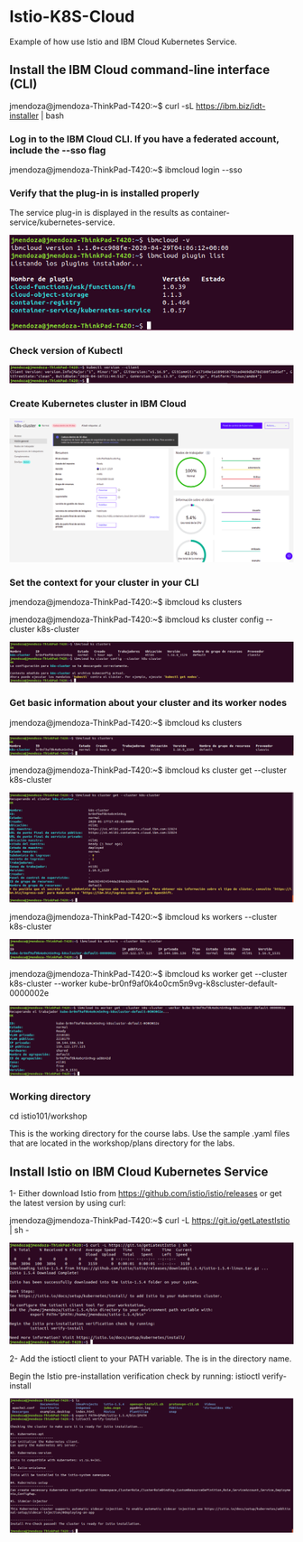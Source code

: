 # Istio-K8S-Cloud

Example of how use Istio and IBM Cloud Kubernetes Service.

## Install the IBM Cloud command-line interface (CLI) 

jmendoza@jmendoza-ThinkPad-T420:~$ curl -sL https://ibm.biz/idt-installer | bash

### Log in to the IBM Cloud CLI. If you have a federated account, include the --sso flag

jmendoza@jmendoza-ThinkPad-T420:~$ ibmcloud login --sso

###  Verify that the plug-in is installed properly

The service plug-in is displayed in the results as container-service/kubernetes-service.

![Screenshot](prtsc/Istio-K8S-Cloud-1.png)

###  Check version of Kubectl

![Screenshot](prtsc/Istio-K8S-Cloud-2.png)

### Create Kubernetes cluster in IBM Cloud

![Screenshot](prtsc/Istio-K8S-Cloud-3.png)

### Set the context for your cluster in your CLI

jmendoza@jmendoza-ThinkPad-T420:~$ ibmcloud ks clusters

jmendoza@jmendoza-ThinkPad-T420:~$ ibmcloud ks cluster config --cluster k8s-cluster

![Screenshot](prtsc/Istio-K8S-Cloud-4.png)

### Get basic information about your cluster and its worker nodes

jmendoza@jmendoza-ThinkPad-T420:~$ ibmcloud ks clusters 

![Screenshot](prtsc/Istio-K8S-Cloud-5.png)

jmendoza@jmendoza-ThinkPad-T420:~$ ibmcloud ks cluster get --cluster k8s-cluster

![Screenshot](prtsc/Istio-K8S-Cloud-5.1.png)

jmendoza@jmendoza-ThinkPad-T420:~$ ibmcloud ks workers --cluster k8s-cluster

![Screenshot](prtsc/Istio-K8S-Cloud-6.png)

jmendoza@jmendoza-ThinkPad-T420:~$ ibmcloud ks worker get --cluster k8s-cluster --worker kube-br0nf9af0k4o0cm5n9vg-k8scluster-default-0000002e

![Screenshot](prtsc/Istio-K8S-Cloud-6.1.png)

### Working directory 

cd istio101/workshop

This is the working directory for the course labs. Use the sample .yaml files that are located in the workshop/plans directory for the labs.

## Install Istio on IBM Cloud Kubernetes Service

1- Either download Istio from https://github.com/istio/istio/releases or get the latest version by using curl:

jmendoza@jmendoza-ThinkPad-T420:~$ curl -L https://git.io/getLatestIstio | sh -

![Screenshot](prtsc/Istio-K8S-Cloud-7.png)

2- Add the istioctl client to your PATH variable. The <version-number> is in the directory name.

Begin the Istio pre-installation verification check by running:
	 istioctl verify-install 
 
![Screenshot](prtsc/Istio-K8S-Cloud-8.png)







